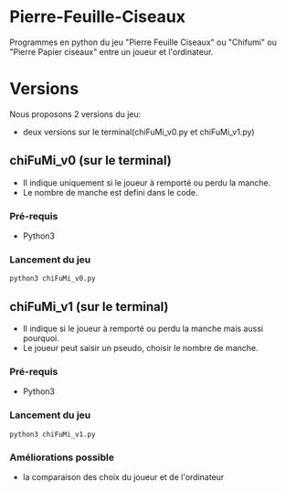 # Pierre-Feuille-Ciseaux
Programmes en python du jeu "Pierre Feuille Ciseaux" ou "Chifumi" ou "Pierre Papier ciseaux" entre un joueur et l'ordinateur.
# Versions
Nous proposons  2<!--4--> versions du jeu:
* deux<!--trois--> versions sur le terminal(chiFuMi_v0.py et chiFuMi_v1.py<!-- et chiFuMi_v2.py-->)
<!--* une version avec une interface graphique-->
## chiFuMi_v0 (sur le terminal)
* Il indique uniquement si le joueur à remporté ou perdu la manche.
* Le nombre de manche est defini dans le code.
### Pré-requis
* Python3
### Lancement du jeu
```
python3 chiFuMi_v0.py
```

## chiFuMi_v1 (sur le terminal)
* Il indique si le joueur à remporté ou perdu la manche mais aussi pourquoi.
* Le joueur peut saisir un pseudo, choisir le nombre de manche.
### Pré-requis
* Python3
### Lancement du jeu
```
python3 chiFuMi_v1.py
```

### Améliorations possible
* la comparaison des choix du joueur et de l'ordinateur
<!--
## chiFuMi_v2 (POO)
### Pré-requis
* Python3
### Lancement du jeu
```
python3 chiFuMi_v2.py
```
-->

<!--
## chiFuMi_v3 (interface graphique)
### Pré-requis
* Python3
* Pygame
### Lancement du jeu
```
python3 chiFuMi_v3.py
```
-->
